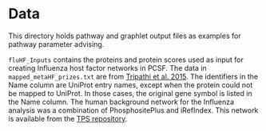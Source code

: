 # Data

This directory holds pathway and graphlet output files as examples for pathway parameter advising.

`fluHF_Inputs` contains the proteins and protein scores used as input for creating Influenza host factor networks in PCSF.
The data in `mapped_metaHF_prizes.txt` are from [Tripathi et al. 2015](https://doi.org/10.1016/j.chom.2015.11.002).
The identifiers in the Name column are UniProt entry names, except when the protein could not be mapped to UniProt.
In those cases, the original gene symbol is listed in the Name column.
The human background network for the Influenza analysis was a combination of PhosphositePlus and iRefIndex.
This network is available from the [TPS repository](https://github.com/koksal/tps/blob/v2.2/data/networks/phosphosite-irefindex13.0-uniprot.txt).
